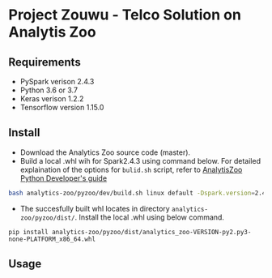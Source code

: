 # Project Zouwu - Telco Solution on Analytis Zoo


## Requirements
* PySpark verison 2.4.3
* Python 3.6 or 3.7
* Keras verison 1.2.2
* Tensorflow version 1.15.0

## Install 
  * Download the Analytics Zoo source code (master). 
  * Build a local .whl wih for Spark2.4.3 using command below. For detailed explaination of the options for ```bulid.sh``` script, refer to [AnalytisZoo Python Developer's guide](https://analytics-zoo.github.io/master/#DeveloperGuide/python/#build-whl-package-for-pip-install)
```bash
bash analytics-zoo/pyzoo/dev/build.sh linux default -Dspark.version=2.4.3 -Dbigdl.artifactId=bigdl-SPARK_2.4 -P spark_2.4+
```
  * The succesfully built whl locates in directory ```analytics-zoo/pyzoo/dist/```. Install the local .whl using below command. 
```
pip install analytics-zoo/pyzoo/dist/analytics_zoo-VERSION-py2.py3-none-PLATFORM_x86_64.whl
```

## Usage


